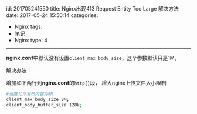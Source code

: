id: 201705241550
title: Nginx出现413 Request Entity Too Large 解决方法
date: 2017-05-24 15:50:14
categories: 
- Nginx
tags:
- 笔记  
- Nginx
type: 4
---------
**nginx.conf**中默认没有设置`client_max_body_size`，这个参数默认只是1M，

解决办法：

增加如下两行到**nginx.conf**的`http{}`段， 增大nginx上传文件大小限制
```bash
#设置允许发布内容为8M
client_max_body_size 8M;
client_body_buffer_size 128k;
```

